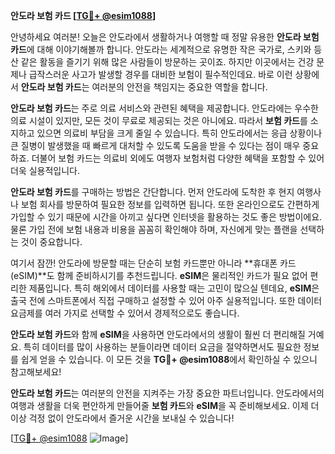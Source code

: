 **안도라 보험 카드 [[TG💪+ @esim1088](https://t.me/s/esim1088)]**

안녕하세요 여러분! 오늘은 안도라에서 생활하거나 여행할 때 정말 유용한 **안도라 보험 카드**에 대해 이야기해볼까 합니다. 안도라는 세계적으로 유명한 작은 국가로, 스키와 등산 같은 활동을 즐기기 위해 많은 사람들이 방문하는 곳이죠. 하지만 이곳에서는 건강 문제나 급작스러운 사고가 발생할 경우를 대비한 보험이 필수적인데요. 바로 이런 상황에서 **안도라 보험 카드**는 여러분의 안전을 책임지는 중요한 역할을 합니다.

**안도라 보험 카드**는 주로 의료 서비스와 관련된 혜택을 제공합니다. 안도라에는 우수한 의료 시설이 있지만, 모든 것이 무료로 제공되는 것은 아니에요. 따라서 **보험 카드**를 소지하고 있으면 의료비 부담을 크게 줄일 수 있습니다. 특히 안도라에서는 응급 상황이나 큰 질병이 발생했을 때 빠르게 대처할 수 있도록 도움을 받을 수 있다는 점이 매우 중요하죠. 더불어 보험 카드는 의료비 외에도 여행자 보험처럼 다양한 혜택을 포함할 수 있어 더욱 실용적입니다.

**안도라 보험 카드**를 구매하는 방법은 간단합니다. 먼저 안도라에 도착한 후 현지 여행사나 보험 회사를 방문하여 필요한 정보를 입력하면 됩니다. 또한 온라인으로도 간편하게 가입할 수 있기 때문에 시간을 아끼고 싶다면 인터넷을 활용하는 것도 좋은 방법이에요. 물론 가입 전에 보험 내용과 비용을 꼼꼼히 확인해야 하며, 자신에게 맞는 플랜을 선택하는 것이 중요합니다.

여기서 잠깐! 안도라에 방문할 때는 단순히 보험 카드뿐만 아니라 **휴대폰 카드(eSIM)**도 함께 준비하시기를 추천드립니다. **eSIM**은 물리적인 카드가 필요 없어 편리한 제품입니다. 특히 해외에서 데이터를 사용할 때는 고민이 많으실 텐데요, **eSIM**은 출국 전에 스마트폰에서 직접 구매하고 설정할 수 있어 아주 실용적입니다. 또한 데이터 요금제를 여러 가지로 선택할 수 있어서 경제적으로도 좋습니다.

**안도라 보험 카드**와 함께 **eSIM**을 사용하면 안도라에서의 생활이 훨씬 더 편리해질 거예요. 특히 데이터를 많이 사용하는 분들이라면 데이터 요금을 절약하면서도 필요한 정보를 쉽게 얻을 수 있습니다. 이 모든 것을 **TG💪+ @esim1088**에서 확인하실 수 있으니 참고해보세요!

**안도라 보험 카드**는 여러분의 안전을 지켜주는 가장 중요한 파트너입니다. 안도라에서의 여행과 생활을 더욱 편안하게 만들어줄 **보험 카드**와 **eSIM**을 꼭 준비해보세요. 이제 더 이상 걱정 없이 안도라에서 즐거운 시간을 보내실 수 있습니다!

[[TG💪+ @esim1088](https://t.me/s/esim1088) ![Image](https://i.postimg.cc/Y0z9fWf4/image.png)]